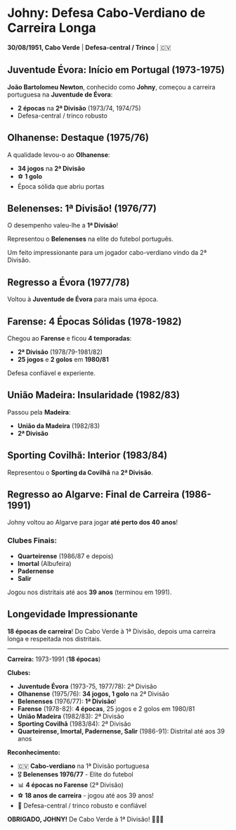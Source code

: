 # Johny: Defesa Cabo-Verdiano de Carreira Longa

**30/08/1951, Cabo Verde** | **Defesa-central / Trinco** | 🇨🇻

## Juventude Évora: Início em Portugal (1973-1975)

**João Bartolomeu Newton**, conhecido como **Johny**, começou a carreira portuguesa na **Juventude de Évora**:
- **2 épocas** na **2ª Divisão** (1973/74, 1974/75)
- Defesa-central / trinco robusto

## Olhanense: Destaque (1975/76)

A qualidade levou-o ao **Olhanense**:
- **34 jogos** na **2ª Divisão**
- ⚽ **1 golo**
- Época sólida que abriu portas

## Belenenses: 1ª Divisão! (1976/77)

O desempenho valeu-lhe a **1ª Divisão**!

Representou o **Belenenses** na elite do futebol português.

Um feito impressionante para um jogador cabo-verdiano vindo da 2ª Divisão.

## Regresso a Évora (1977/78)

Voltou à **Juventude de Évora** para mais uma época.

## Farense: 4 Épocas Sólidas (1978-1982)

Chegou ao **Farense** e ficou **4 temporadas**:
- **2ª Divisão** (1978/79-1981/82)
- **25 jogos** e **2 golos** em **1980/81**

Defesa confiável e experiente.

## União Madeira: Insularidade (1982/83)

Passou pela **Madeira**:
- **União da Madeira** (1982/83)
- **2ª Divisão**

## Sporting Covilhã: Interior (1983/84)

Representou o **Sporting da Covilhã** na **2ª Divisão**.

## Regresso ao Algarve: Final de Carreira (1986-1991)

Johny voltou ao Algarve para jogar **até perto dos 40 anos**!

### Clubes Finais:
- **Quarteirense** (1986/87 e depois)
- **Imortal** (Albufeira)
- **Padernense**
- **Salir**

Jogou nos distritais até aos **39 anos** (terminou em 1991).

## Longevidade Impressionante

**18 épocas de carreira**! Do Cabo Verde à 1ª Divisão, depois uma carreira longa e respeitada nos distritais.

---

**Carreira:** 1973-1991 (**18 épocas**)

**Clubes:**
- **Juventude Évora** (1973-75, 1977/78): 2ª Divisão
- **Olhanense** (1975/76): **34 jogos, 1 golo** na 2ª Divisão
- **Belenenses** (1976/77): **1ª Divisão**!
- **Farense** (1978-82): **4 épocas**, 25 jogos e 2 golos em 1980/81
- **União Madeira** (1982/83): 2ª Divisão
- **Sporting Covilhã** (1983/84): 2ª Divisão
- **Quarteirense, Imortal, Padernense, Salir** (1986-91): Distrital até aos 39 anos

**Reconhecimento:**
- 🇨🇻 **Cabo-verdiano** na 1ª Divisão portuguesa
- 🎖️ **Belenenses 1976/77** - Elite do futebol
- 📊 **4 épocas no Farense** (2ª Divisão)
- ⚽ **18 anos de carreira** - jogou até aos 39 anos!
- 💪 Defesa-central / trinco robusto e confiável

**OBRIGADO, JOHNY!** De Cabo Verde à 1ª Divisão! 🦁🇨🇻
